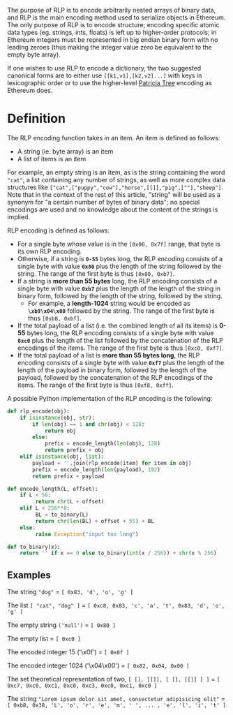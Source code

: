 The purpose of RLP is to encode arbitrarily nested arrays of binary data, and RLP is the main encoding method used to serialize objects in Ethereum. The only purpose of RLP is to encode structure; encoding specific atomic data types (eg. strings, ints, floats) is left up to higher-order protocols; in Ethereum integers must be represented in big endian binary form with no leading zeroes (thus making the integer value zero be equivalent to the empty byte array).

If one wishes to use RLP to encode a dictionary, the two suggested canonical forms are to either use `[[k1,v1],[k2,v2]...]` with keys in lexicographic order or to use the higher-level [Patricia Tree](https://github.com/ethereum/wiki/wiki/Patricia-Tree) encoding as Ethereum does.

# Definition

The RLP encoding function takes in an item. An item is defined as follows:

* A string (ie. byte array) is an item
* A list of items is an item

For example, an empty string is an item, as is the string containing the word `"cat"`, a list containing any number of strings, as well as more complex data structures like `["cat",["puppy","cow"],"horse",[[]],"pig",[""],"sheep"]`. Note that in the context of the rest of this article, "string" will be used as a synonym for "a certain number of bytes of binary data"; no special encodings are used and no knowledge about the content of the strings is implied.

RLP encoding is defined as follows:

* For a single byte whose value is in the `[0x00, 0x7f]` range, that byte is its own RLP encoding.
* Otherwise, if a string is **`0-55`** bytes long, the RLP encoding consists of a single byte with value **`0x80`** plus the length of the string followed by the string. The range of the first byte is thus `[0x80, 0xb7]`.
* If a string is **more than 55 bytes** long, the RLP encoding consists of a single byte with value **`0xb7`** plus the length of the length of the string in binary form, followed by the length of the string, followed by the string. 
  * For example, a **length-1024** string would be encoded as **`\xb9\x04\x00`** followed by the string. The range of the first byte is thus `[0xb8, 0xbf]`.
* If the total payload of a list (i.e. the combined length of all its items) is **0-55** bytes long, the RLP encoding consists of a single byte with value **`0xc0`** plus the length of the list followed by the concatenation of the RLP encodings of the items. The range of the first byte is thus `[0xc0, 0xf7]`.
* If the total payload of a list is **more than 55 bytes long**, the RLP encoding consists of a single byte with value **`0xf7`** plus the length of the length of the payload in binary form, followed by the length of the payload, followed by the concatenation of the RLP encodings of the items. The range of the first byte is thus `[0xf8, 0xff]`.

A possible Python implementation of the RLP encoding is the following:

```python
def rlp_encode(obj):
    if isinstance(obj, str):
        if len(obj) == 1 and chr(obj) < 128: 
            return obj
        else: 
            prefix = encode_length(len(obj), 128)
            return prefix + obj
    elif isinstance(obj, list):
        payload = ''.join(rlp_encode(item) for item in obj)
        prefix = encode_length(len(payload), 192)
        return prefix + payload

def encode_length(L, offset):
    if L < 56:
         return chr(L + offset)
    elif L < 256**8:
         BL = to_binary(L)
         return chr(len(BL) + offset + 55) + BL
    else:
         raise Exception("input too long")

def to_binary(x):
    return '' if x == 0 else to_binary(int(x / 256)) + chr(x % 256)
```

## Examples

The string `"dog"` = `[ 0x83, 'd', 'o', 'g' ]`

The list `[ "cat", "dog" ]` = `[ 0xc8, 0x83, 'c', 'a', 't', 0x83, 'd', 'o', 'g' ]`

The empty string `('null')` = `[ 0x80 ]`

The empty list = `[ 0xc0 ]`

The encoded integer 15 ('\x0f') = `[ 0x0f ]`

The encoded integer 1024 ('\x04\x00') = `[ 0x82, 0x04, 0x00 ]`

The set theoretical representation of two, `[ [], [[]], [ [], [[]] ] ]` = `[ 0xc7, 0xc0, 0xc1, 0xc0, 0xc3, 0xc0, 0xc1, 0xc0 ]`

The string `"Lorem ipsum dolor sit amet, consectetur adipisicing elit"` = `[ 0xb8, 0x38, 'L', 'o', 'r', 'e', 'm', ' ', ... , 'e', 'l', 'i', 't' ]`